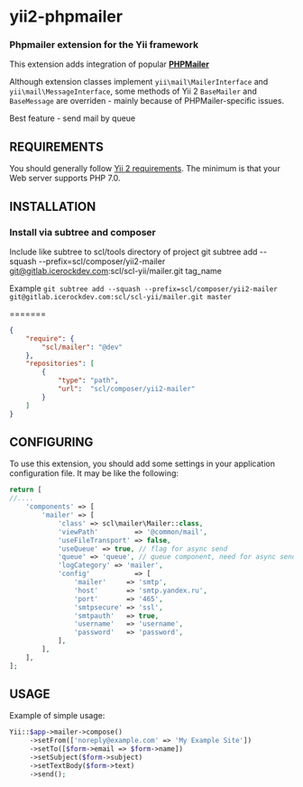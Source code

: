 # yii2-phpmailer
### Phpmailer extension for the Yii framework


This extension adds integration of popular **[PHPMailer](https://github.com/PHPMailer/PHPMailer)** 

Although extension classes implement `yii\mail\MailerInterface` and `yii\mail\MessageInterface`, some methods of Yii 2
`BaseMailer` and `BaseMessage` are overriden - mainly because of PHPMailer-specific issues.

Best feature - send mail by queue

## REQUIREMENTS

You should generally follow [Yii 2 requirements](https://github.com/yiisoft/yii2/blob/master/README.md).
The minimum is that your Web server supports PHP 7.0.


## INSTALLATION

### Install via subtree and composer

Include like subtree to scl/tools directory of project
git subtree add --squash --prefix=scl/composer/yii2-mailer git@gitlab.icerockdev.com:scl/scl-yii/mailer.git tag_name

Example `git subtree add --squash --prefix=scl/composer/yii2-mailer git@gitlab.icerockdev.com:scl/scl-yii/mailer.git master`

=======
````json
{
    "require": {
        "scl/mailer": "@dev"
    },
    "repositories": [
        {
            "type": "path",
            "url":  "scl/composer/yii2-mailer"
        }
    ]
}
````

## CONFIGURING

To use this extension, you should add some settings in your application configuration file.
It may be like the following:

```php
return [
//....
	'components' => [
        'mailer' => [
            'class' => scl\mailer\Mailer::class,
            'viewPath'         => '@common/mail',
            'useFileTransport' => false,
            'useQueue' => true, // flag for async send
            'queue' => 'queue', // queue component, need for async send
            'logCategory' => 'mailer',
            'config'           => [
                'mailer'     => 'smtp',
                'host'       => 'smtp.yandex.ru',
                'port'       => '465',
                'smtpsecure' => 'ssl',
                'smtpauth'   => true,
                'username'   => 'username',
                'password'   => 'password',
            ],
        ],
	],
];
```

## USAGE

Example of simple usage:

```php
Yii::$app->mailer->compose()
     ->setFrom(['noreply@example.com' => 'My Example Site'])
     ->setTo([$form->email => $form->name])
     ->setSubject($form->subject)
     ->setTextBody($form->text)
     ->send();
```
